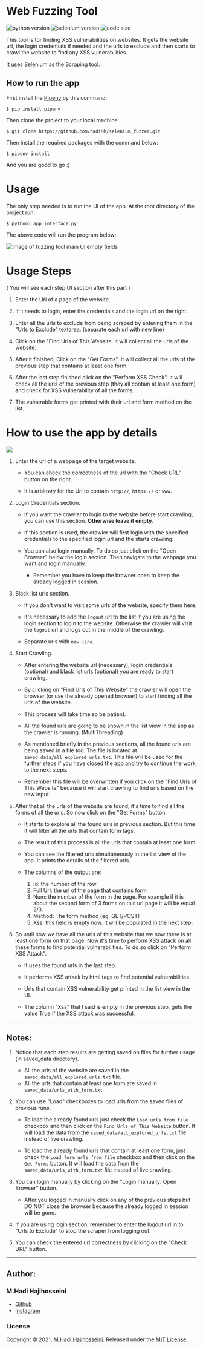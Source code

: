 # Web Fuzzing Tool
![python version](https://img.shields.io/github/pipenv/locked/python-version/hadiMh/selenium_fuzzer?color=2196F3&logo=python&logoColor=white)
![selenium version](https://img.shields.io/badge/dynamic/json?color=2196F3&label=Selenium&query=%24.default.selenium.version&url=https%3A%2F%2Fraw.githubusercontent.com%2FhadiMh%2Fselenium_fuzzer%2Fmain%2FPipfile.lock&logo=Selenium&logoColor=white)
![code size](https://img.shields.io/github/languages/code-size/hadiMh/selenium_fuzzer?color=2196F3)

This tool is for finding XSS vulnerabilities on websites. It gets the website url, the login credentials if needed and the urls to exclude and then starts to crawl the website to find any XSS vulnerabilities.

It uses Selenium as the Scraping tool.

## How to run the app
First install the [Pipenv](https://pipenv.pypa.io) by this command:

```console
$ pip install pipenv
```

Then clone the project to your local machine.

```console
$ git clone https://github.com/hadiMh/selenium_fuzzer.git
```

Then install the required packages with the command below:

```console
$ pipenv install
```

And you are good to go :)

# Usage

The only step needed is to run the UI of the app.
At the root directory of the project run:
```console
$ python3 app_interface.py
```

The above code will run the program below:

![image of fuzzing tool main UI empty fields](https://user-images.githubusercontent.com/36237368/127122669-befdb64e-0559-4320-bc69-d93577f8d859.png)



# Usage Steps

( You will see each step UI section after this part )

1. Enter the Url of a page of the website.

2. If it needs to login, enter the credentials and the login url on the right.
3. Enter all the urls to exclude from being scraped by entering them in the "Urls to Exclude" textarea. (separate each url with new line)
4. Click on the "Find Urls of This Website. It will collect all the urls of the website.
5. After it finished, Click on the "Get Forms". It will collect all the urls of the previous step that contains at least one form.
6. After the last step finished click on the "Perform XSS Check". It will check all the urls of the previous step (they all contain at least one form) and check for XSS vulnerability of all the forms.
7. The vulnerable forms get printed with their url and form method on the list.



# How to use the app by details

![](https://user-images.githubusercontent.com/36237368/127126080-7b9f898b-12eb-4974-a63c-f7ec6ee602df.png)

1. Enter the url of a webpage of the target website.
    - You can check the correctness of the url with the "Check URL" button on the right.

    - It is arbitrary for the Url to contain `http://`, `https://` or `www.`

2. Login Credentials section.
    - If you want the crawler to login to the website before start crawling, you can use this section. **Otherwise leave it empty**.

    - If this section is used, the crawler will first login with the specified credentials to the specified login url and the starts crawling.
    - You can also login manually. To do so just click on the "Open Browser" below the login section. Then navigate to the webpage you want and login manually. 
        - Remember you have to keep the browser open to keep the already logged in session.

3. Black list urls section.
    - If you don't want to visit some urls of the website, specify them here.

    - It's necessary to add the `logout` url to the list if you are using the login section to login to the website.
     Otherwise the crawler will visit the `logout` url and logs out in the middle of the crawling.
    - Separate urls with `new line`.

4. Start Crawling.
    - After entering the website url (necessary), login credentials (optional) and black list urls (optional) you are ready to start crawling.

    - By clicking on "Find Urls of This Website" the crawler will open the browser (or use the already opened browser) to start finding all the urls of the website.
    - This process will take time so be patient.
    - All the found urls are going to be shown in the list view in the app as the crawler is running. (MultiThreading)
    - As mentioned briefly in the previous sections, all the found urls are being saved in a file too. The file is located at `saved_data/all_explored_urls.txt`. This file will be used for the further steps if you have closed the app and try to continue the work to the next steps.
    - Remember this file will be overwritten if you click on the "Find Urls of This Website" because it will start crawling to find urls based on the new input.

5. After that all the urls of the website are found, it's time to find all the forms of all the urls. So now click on the "Get Forms" button.
    - It starts to explore all the found urls in previous section. But this time it will filter all the urls that contain form tags.

    - The result of this process is all the urls that contain at least one form
    - You can see the filtered urls simultaneously in the list view of the app. It prints the details of the filtered urls.
    - The columns of the output are:
        1. Id: the number of the row
        2. Full Url: the url of the page that contains form
        3. Num: the number of the form in the page. For example if it is about the second form of 3 forms on this url page it will be equal 2/3.
        4. Method: The form method (eg. GET/POST)
        5. Xss: this field is empty now. It will be populated in the next step.

6. So until now we have all the urls of this website that we now there is at least one form on that page. Now it's time to perform XSS attack on all these forms to find potential vulnerabilities.
To do so click on "Perform XSS Attack".
    - It uses the found urls in the last step.

    - It performs XSS attack by html tags to find potential vulnerabilities.
    - Urls that contain XSS vulnerability get printed in the list view in the UI.
    - The column "Xss" that I said is empty in the previous step, gets the value True if the XSS attack was successful.

---

## Notes:

1. Notice that each step results are getting saved on files for further usage (in saved_data directory).
    - All the urls of the website are saved in the `saved_data/all_explored_urls.txt` file.
    - All the urls that contain at least one form are saved in `saved_data/urls_with_form.txt`

2. You can use "Load" checkboxes to load urls from the saved files of previous runs.
    - To load the already found urls just check the `Load urls from file` checkbox and then click on the `Find Urls of This Website` button. It will load the data from the `saved_data/all_explored_urls.txt` file instead of live crawling.

    - To load the already found urls that contain at least one form, just check the `Load form urls from file` checkbox and then click on the `Get Forms` button. It will load the data from the `saved_data/urls_with_form.txt` file instead of live crawling.

3. You can login manually by clicking on the "Login manually: Open Browser" button.
    - After you logged in manually click on any of the previous steps but DO NOT close the browser because the already logged in session will be gone.

4. If you are using login section, remember to enter the logout url in to "Urls to Exclude" to stop the scraper from logging out.

5. You can check the entered url correctness by clicking on the "Check URL" button.

---

## Author:

### **M.Hadi Hajihosseini**

* [Github](https://github.com/hadiMh)
* [Instagram](https://instagram.com/m.hadi.hajihosseini)

### License

Copyright © 2021, [M.Hadi Hajihosseini](https://github.com/hadiMh).
Released under the [MIT License](LICENSE).